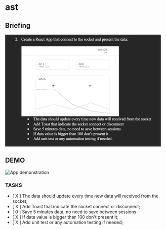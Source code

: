 # ast

## Briefing
![Briefing](./briefing.png)

## DEMO
![App demonstration](./demo.gif)

### TASKS
- [ X ] The data should update every time new data will received from the socket;
- [ X ] Add Toast that indicate the socket connect or disconnect;
- [ 0 ] Save 5 minutes data, no need to save between sessions
- [ X ] If data value is bigger than 100 don't present it;
- [ X ] Add unit test or any automation testing if needed;